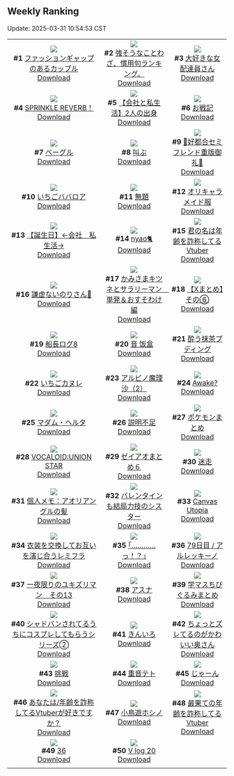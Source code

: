 ## Weekly Ranking
Update: 2025-03-31 10:54:53 CST

|      |      |      |
| :----: | :----: | :----: |
| ![](https://i.pixiv.re/c/240x480/img-master/img/2025/03/24/20/15/48/128564151_p0_master1200.jpg)<br>**#1** [ファッションギャップのあるカップル](https://www.pixiv.net/artworks/128564151)<br>[Download](https://i.pixiv.re/img-original/img/2025/03/24/20/15/48/128564151_p0.jpg) | ![](https://i.pixiv.re/c/240x480/img-master/img/2025/03/24/09/11/00/128547523_p0_master1200.jpg)<br>**#2** [強そうなことわざ、慣用句ランキング。](https://www.pixiv.net/artworks/128547523)<br>[Download](https://i.pixiv.re/img-original/img/2025/03/24/09/11/00/128547523_p0.jpg) | ![](https://i.pixiv.re/c/240x480/img-master/img/2025/03/23/20/07/54/128528385_p0_master1200.jpg)<br>**#3** [大好きな女配達員さん](https://www.pixiv.net/artworks/128528385)<br>[Download](https://i.pixiv.re/img-original/img/2025/03/23/20/07/54/128528385_p0.jpg) |
| ![](https://i.pixiv.re/c/240x480/img-master/img/2025/03/24/18/56/59/128561408_p0_master1200.jpg)<br>**#4** [SPRINKLE REVERB！](https://www.pixiv.net/artworks/128561408)<br>[Download](https://i.pixiv.re/img-original/img/2025/03/24/18/56/59/128561408_p0.jpg) | ![](https://i.pixiv.re/c/240x480/img-master/img/2025/03/25/12/00/11/128586503_p0_master1200.jpg)<br>**#5** [【会社と私生活】2人の出身](https://www.pixiv.net/artworks/128586503)<br>[Download](https://i.pixiv.re/img-original/img/2025/03/25/12/00/11/128586503_p0.jpg) | ![](https://i.pixiv.re/c/240x480/img-master/img/2025/03/24/20/10/08/128563947_p0_master1200.jpg)<br>**#6** [お戦記](https://www.pixiv.net/artworks/128563947)<br>[Download](https://i.pixiv.re/img-original/img/2025/03/24/20/10/08/128563947_p0.png) |
| ![](https://i.pixiv.re/c/240x480/img-master/img/2025/03/24/20/30/01/128564623_p0_master1200.jpg)<br>**#7** [ベーグル](https://www.pixiv.net/artworks/128564623)<br>[Download](https://i.pixiv.re/img-original/img/2025/03/24/20/30/01/128564623_p0.png) | ![](https://i.pixiv.re/c/240x480/img-master/img/2025/03/25/07/30/02/128582243_p0_master1200.jpg)<br>**#8** [叫ぶ](https://www.pixiv.net/artworks/128582243)<br>[Download](https://i.pixiv.re/img-original/img/2025/03/25/07/30/02/128582243_p0.jpg) | ![](https://i.pixiv.re/c/240x480/img-master/img/2025/03/23/00/03/16/128498707_p0_master1200.jpg)<br>**#9** [💜好都合セミフレンド重版御礼💜](https://www.pixiv.net/artworks/128498707)<br>[Download](https://i.pixiv.re/img-original/img/2025/03/23/00/03/16/128498707_p0.jpg) |
| ![](https://i.pixiv.re/c/240x480/img-master/img/2025/03/23/20/30/02/128529230_p0_master1200.jpg)<br>**#10** [いちごババロア](https://www.pixiv.net/artworks/128529230)<br>[Download](https://i.pixiv.re/img-original/img/2025/03/23/20/30/02/128529230_p0.png) | ![](https://i.pixiv.re/c/240x480/img-master/img/2025/03/23/21/29/01/128531857_p0_master1200.jpg)<br>**#11** [無題](https://www.pixiv.net/artworks/128531857)<br>[Download](https://i.pixiv.re/img-original/img/2025/03/23/21/29/01/128531857_p0.png) | ![](https://i.pixiv.re/c/240x480/img-master/img/2025/03/24/00/01/54/128539054_p0_master1200.jpg)<br>**#12** [オリキャラメイド服](https://www.pixiv.net/artworks/128539054)<br>[Download](https://i.pixiv.re/img-original/img/2025/03/24/00/01/54/128539054_p0.jpg) |
| ![](https://i.pixiv.re/c/240x480/img-master/img/2025/03/23/12/00/13/128513396_p0_master1200.jpg)<br>**#13** [【誕生日】←会社　私生活→](https://www.pixiv.net/artworks/128513396)<br>[Download](https://i.pixiv.re/img-original/img/2025/03/23/12/00/13/128513396_p0.jpg) | ![](https://i.pixiv.re/c/240x480/img-master/img/2025/03/24/00/00/04/128538751_p0_master1200.jpg)<br>**#14** [nyao🐈](https://www.pixiv.net/artworks/128538751)<br>[Download](https://i.pixiv.re/img-original/img/2025/03/24/00/00/04/128538751_p0.jpg) | ![](https://i.pixiv.re/c/240x480/img-master/img/2025/03/24/21/08/03/128566136_p0_master1200.jpg)<br>**#15** [君の名は年齢を詐称してるVtuber](https://www.pixiv.net/artworks/128566136)<br>[Download](https://i.pixiv.re/img-original/img/2025/03/24/21/08/03/128566136_p0.png) |
| ![](https://i.pixiv.re/c/240x480/img-master/img/2025/03/25/19/10/23/128596104_p0_master1200.jpg)<br>**#16** [謙虚ないのりさん🍤](https://www.pixiv.net/artworks/128596104)<br>[Download](https://i.pixiv.re/img-original/img/2025/03/25/19/10/23/128596104_p0.jpg) | ![](https://i.pixiv.re/c/240x480/img-master/img/2025/03/24/18/04/54/128560053_p0_master1200.jpg)<br>**#17** [かみさまキツネとサラリーマン　単発＆おすそわけ編](https://www.pixiv.net/artworks/128560053)<br>[Download](https://i.pixiv.re/img-original/img/2025/03/24/18/04/54/128560053_p0.png) | ![](https://i.pixiv.re/c/240x480/img-master/img/2025/03/24/02/18/33/128539120_p0_master1200.jpg)<br>**#18** [【Xまとめ】その⑥](https://www.pixiv.net/artworks/128539120)<br>[Download](https://i.pixiv.re/img-original/img/2025/03/24/02/18/33/128539120_p0.jpg) |
| ![](https://i.pixiv.re/c/240x480/img-master/img/2025/03/24/23/22/20/128571481_p0_master1200.jpg)<br>**#19** [船長ログ8](https://www.pixiv.net/artworks/128571481)<br>[Download](https://i.pixiv.re/img-original/img/2025/03/24/23/22/20/128571481_p0.jpg) | ![](https://i.pixiv.re/c/240x480/img-master/img/2025/03/24/13/05/16/128553705_p0_master1200.jpg)<br>**#20** [音 饭盒](https://www.pixiv.net/artworks/128553705)<br>[Download](https://i.pixiv.re/img-original/img/2025/03/24/13/05/16/128553705_p0.jpg) | ![](https://i.pixiv.re/c/240x480/img-master/img/2025/03/23/00/00/44/128498427_p0_master1200.jpg)<br>**#21** [酔う抹茶プディング](https://www.pixiv.net/artworks/128498427)<br>[Download](https://i.pixiv.re/img-original/img/2025/03/23/00/00/44/128498427_p0.jpg) |
| ![](https://i.pixiv.re/c/240x480/img-master/img/2025/03/25/20/30/04/128598907_p0_master1200.jpg)<br>**#22** [いちごカヌレ](https://www.pixiv.net/artworks/128598907)<br>[Download](https://i.pixiv.re/img-original/img/2025/03/25/20/30/04/128598907_p0.png) | ![](https://i.pixiv.re/c/240x480/img-master/img/2025/03/24/16/20/54/128557418_p0_master1200.jpg)<br>**#23** [アルビノ魔理沙（2）](https://www.pixiv.net/artworks/128557418)<br>[Download](https://i.pixiv.re/img-original/img/2025/03/24/16/20/54/128557418_p0.png) | ![](https://i.pixiv.re/c/240x480/img-master/img/2025/03/25/19/10/31/128596110_p0_master1200.jpg)<br>**#24** [Awake?](https://www.pixiv.net/artworks/128596110)<br>[Download](https://i.pixiv.re/img-original/img/2025/03/25/19/10/31/128596110_p0.jpg) |
| ![](https://i.pixiv.re/c/240x480/img-master/img/2025/03/23/00/00/35/128498401_p0_master1200.jpg)<br>**#25** [マダム・ヘルタ](https://www.pixiv.net/artworks/128498401)<br>[Download](https://i.pixiv.re/img-original/img/2025/03/23/00/00/35/128498401_p0.jpg) | ![](https://i.pixiv.re/c/240x480/img-master/img/2025/03/24/23/20/56/128571441_p0_master1200.jpg)<br>**#26** [説明不足](https://www.pixiv.net/artworks/128571441)<br>[Download](https://i.pixiv.re/img-original/img/2025/03/24/23/20/56/128571441_p0.jpg) | ![](https://i.pixiv.re/c/240x480/img-master/img/2025/03/24/17/06/12/128558503_p0_master1200.jpg)<br>**#27** [ポケモンまとめ](https://www.pixiv.net/artworks/128558503)<br>[Download](https://i.pixiv.re/img-original/img/2025/03/24/17/06/12/128558503_p0.jpg) |
| ![](https://i.pixiv.re/c/240x480/img-master/img/2025/03/24/16/00/03/128556980_p0_master1200.jpg)<br>**#28** [VOCALOID:UNION STAR](https://www.pixiv.net/artworks/128556980)<br>[Download](https://i.pixiv.re/img-original/img/2025/03/24/16/00/03/128556980_p0.png) | ![](https://i.pixiv.re/c/240x480/img-master/img/2025/03/24/18/41/29/128561057_p0_master1200.jpg)<br>**#29** [ゼイアオまとめ６](https://www.pixiv.net/artworks/128561057)<br>[Download](https://i.pixiv.re/img-original/img/2025/03/24/18/41/29/128561057_p0.png) | ![](https://i.pixiv.re/c/240x480/img-master/img/2025/03/24/02/23/04/128543717_p0_master1200.jpg)<br>**#30** [迷走](https://www.pixiv.net/artworks/128543717)<br>[Download](https://i.pixiv.re/img-original/img/2025/03/24/02/23/04/128543717_p0.jpg) |
| ![](https://i.pixiv.re/c/240x480/img-master/img/2025/03/25/06/00/04/128580930_p0_master1200.jpg)<br>**#31** [個人メモ：アオリアングルの髪](https://www.pixiv.net/artworks/128580930)<br>[Download](https://i.pixiv.re/img-original/img/2025/03/25/06/00/04/128580930_p0.jpg) | ![](https://i.pixiv.re/c/240x480/img-master/img/2025/03/23/18/00/33/128523542_p0_master1200.jpg)<br>**#32** [バレンタインも結局力技のシスター](https://www.pixiv.net/artworks/128523542)<br>[Download](https://i.pixiv.re/img-original/img/2025/03/23/18/00/33/128523542_p0.jpg) | ![](https://i.pixiv.re/c/240x480/img-master/img/2025/03/24/21/30/06/128566943_p0_master1200.jpg)<br>**#33** [Canvas Utopia](https://www.pixiv.net/artworks/128566943)<br>[Download](https://i.pixiv.re/img-original/img/2025/03/24/21/30/06/128566943_p0.jpg) |
| ![](https://i.pixiv.re/c/240x480/img-master/img/2025/03/23/04/11/05/128505144_p0_master1200.jpg)<br>**#34** [衣装を交換してお互いを演じ合うレミフラ](https://www.pixiv.net/artworks/128505144)<br>[Download](https://i.pixiv.re/img-original/img/2025/03/23/04/11/05/128505144_p0.png) | ![](https://i.pixiv.re/c/240x480/img-master/img/2025/03/24/17/07/48/128558536_p0_master1200.jpg)<br>**#35** [｢…………っ！？｣](https://www.pixiv.net/artworks/128558536)<br>[Download](https://i.pixiv.re/img-original/img/2025/03/24/17/07/48/128558536_p0.jpg) | ![](https://i.pixiv.re/c/240x480/img-master/img/2025/03/24/23/59/26/128572958_p0_master1200.jpg)<br>**#36** [79日目 / アルレッキーノ](https://www.pixiv.net/artworks/128572958)<br>[Download](https://i.pixiv.re/img-original/img/2025/03/24/23/59/26/128572958_p0.jpg) |
| ![](https://i.pixiv.re/c/240x480/img-master/img/2025/03/24/03/47/49/128545173_p0_master1200.jpg)<br>**#37** [一夜限りのユキズリマン　その13](https://www.pixiv.net/artworks/128545173)<br>[Download](https://i.pixiv.re/img-original/img/2025/03/24/03/47/49/128545173_p0.png) | ![](https://i.pixiv.re/c/240x480/img-master/img/2025/03/24/20/25/58/128564497_p0_master1200.jpg)<br>**#38** [アスナ](https://www.pixiv.net/artworks/128564497)<br>[Download](https://i.pixiv.re/img-original/img/2025/03/24/20/25/58/128564497_p0.png) | ![](https://i.pixiv.re/c/240x480/img-master/img/2025/03/24/22/51/21/128570239_p0_master1200.jpg)<br>**#39** [学マスちびぐるみまとめ](https://www.pixiv.net/artworks/128570239)<br>[Download](https://i.pixiv.re/img-original/img/2025/03/24/22/51/21/128570239_p0.jpg) |
| ![](https://i.pixiv.re/c/240x480/img-master/img/2025/03/23/20/38/53/128529604_p0_master1200.jpg)<br>**#40** [シャドバンされてるうちにコスプレしてもらうシリーズ➁](https://www.pixiv.net/artworks/128529604)<br>[Download](https://i.pixiv.re/img-original/img/2025/03/23/20/38/53/128529604_p0.png) | ![](https://i.pixiv.re/c/240x480/img-master/img/2025/03/24/14/08/42/128554911_p0_master1200.jpg)<br>**#41** [きんいろ](https://www.pixiv.net/artworks/128554911)<br>[Download](https://i.pixiv.re/img-original/img/2025/03/24/14/08/42/128554911_p0.png) | ![](https://i.pixiv.re/c/240x480/img-master/img/2025/03/24/00/02/07/128539079_p0_master1200.jpg)<br>**#42** [ちょっとズレてるのがかわいい奥さん](https://www.pixiv.net/artworks/128539079)<br>[Download](https://i.pixiv.re/img-original/img/2025/03/24/00/02/07/128539079_p0.jpg) |
| ![](https://i.pixiv.re/c/240x480/img-master/img/2025/03/23/15/47/34/128519462_p0_master1200.jpg)<br>**#43** [挑戦](https://www.pixiv.net/artworks/128519462)<br>[Download](https://i.pixiv.re/img-original/img/2025/03/23/15/47/34/128519462_p0.png) | ![](https://i.pixiv.re/c/240x480/img-master/img/2025/03/25/10/15/31/128584739_p0_master1200.jpg)<br>**#44** [重音テト](https://www.pixiv.net/artworks/128584739)<br>[Download](https://i.pixiv.re/img-original/img/2025/03/25/10/15/31/128584739_p0.jpg) | ![](https://i.pixiv.re/c/240x480/img-master/img/2025/03/23/09/20/52/128509863_p0_master1200.jpg)<br>**#45** [じゃーん](https://www.pixiv.net/artworks/128509863)<br>[Download](https://i.pixiv.re/img-original/img/2025/03/23/09/20/52/128509863_p0.jpg) |
| ![](https://i.pixiv.re/c/240x480/img-master/img/2025/03/23/21/24/41/128531684_p0_master1200.jpg)<br>**#46** [あなたは/年齢を詐称してるVtuberが好きですか？](https://www.pixiv.net/artworks/128531684)<br>[Download](https://i.pixiv.re/img-original/img/2025/03/23/21/24/41/128531684_p0.png) | ![](https://i.pixiv.re/c/240x480/img-master/img/2025/03/23/00/00/10/128498306_p0_master1200.jpg)<br>**#47** [小鳥遊ホシノ](https://www.pixiv.net/artworks/128498306)<br>[Download](https://i.pixiv.re/img-original/img/2025/03/23/00/00/10/128498306_p0.png) | ![](https://i.pixiv.re/c/240x480/img-master/img/2025/03/25/21/24/07/128600998_p0_master1200.jpg)<br>**#48** [最果ての年齢を詐称してるVtuber](https://www.pixiv.net/artworks/128600998)<br>[Download](https://i.pixiv.re/img-original/img/2025/03/25/21/24/07/128600998_p0.png) |
| ![](https://i.pixiv.re/c/240x480/img-master/img/2025/03/24/20/13/01/128564057_p0_master1200.jpg)<br>**#49** [36](https://www.pixiv.net/artworks/128564057)<br>[Download](https://i.pixiv.re/img-original/img/2025/03/24/20/13/01/128564057_p0.jpg) | ![](https://i.pixiv.re/c/240x480/img-master/img/2025/03/24/22/43/42/128569937_p0_master1200.jpg)<br>**#50** [V log 20](https://www.pixiv.net/artworks/128569937)<br>[Download](https://i.pixiv.re/img-original/img/2025/03/24/22/43/42/128569937_p0.jpg) |
|      |
